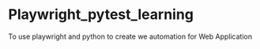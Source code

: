 # Playwright_pytest_learning
To use playwright and python to create we automation for Web Application
